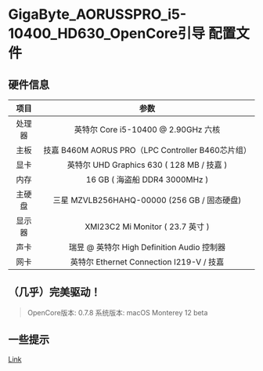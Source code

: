 # GigaByte_AORUSSPRO_i5-10400_HD630_OpenCore引导 配置文件

## 硬件信息
| **项目** | **参数** |
|:-------:|:------------------------------------------:|
| 处理器     | 英特尔 Core i5-10400 @ 2.90GHz 六核             |
| 主板      | 技嘉 B460M AORUS PRO（LPC Controller B460芯片组） |
| 显卡      | 英特尔 UHD Graphics 630 ( 128 MB / 技嘉 )       |
| 内存      | 16 GB ( 海盗船 DDR4 3000MHz )                 |
| 主硬盘     | 三星 MZVLB256HAHQ-00000 (256 GB / 固态硬盘)      |
| 显示器     | XMI23C2 Mi Monitor ( 23.7 英寸  )            |
| 声卡      | 瑞昱  @ 英特尔 High Definition Audio 控制器        |
| 网卡      | 英特尔 Ethernet Connection  I219-V / 技嘉       |

## （几乎）完美驱动！

> OpenCore版本: 0.7.8
> 系统版本: macOS Monterey 12 beta

## 一些提示
[Link](https://blog.wewq.cc/2022/04/03/Hackintosh/)

